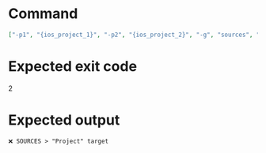 # Command
```json
["-p1", "{ios_project_1}", "-p2", "{ios_project_2}", "-g", "sources", "-t", "Project", "-f", "console"]
```

# Expected exit code
2

# Expected output
```
❌ SOURCES > "Project" target


```
